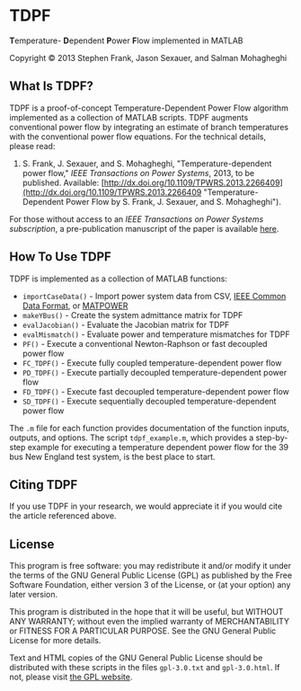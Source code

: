# TDPF #
**T**emperature- **D**ependent **P**ower **F**low implemented in MATLAB

Copyright &copy; 2013  Stephen Frank, Jason Sexauer, and Salman Mohagheghi

## What Is TDPF? ##
TDPF is a proof-of-concept Temperature-Dependent Power Flow algorithm implemented as a collection of MATLAB scripts. TDPF augments conventional power flow by integrating an estimate of branch temperatures with the conventional power flow equations. For the technical details, please read:

1.	S. Frank, J. Sexauer, and S. Mohagheghi, "Temperature-dependent power flow," *IEEE Transactions on Power Systems*, 2013, to be published. Available: [http://dx.doi.org/10.1109/TPWRS.2013.2266409](http://dx.doi.org/10.1109/TPWRS.2013.2266409  "Temperature-Dependent Power Flow by S. Frank, J. Sexauer, and S. Mohagheghi").

For those without access to an *IEEE Transactions on Power Systems subscription*, a pre-publication manuscript of the paper is available [here](http://files.stevefrank.info/pub/TDPF.pdf "Temperature-Dependent Power Flow by S. Frank, J. Sexauer, and S. Mohagheghi (Authors' manuscript)").

## How To Use TDPF ##
TDPF is implemented as a collection of MATLAB functions:

*	`importCaseData()` - Import power system data from CSV, [IEEE Common Data Format](http://dx.doi.org/10.1109/TPAS.1973.293571 "Description of IEEE Common Data Format"), or [MATPOWER](http://www.pserc.cornell.edu/matpower/ "MATPOWER Website")
*	`makeYBus()` - Create the system admittance matrix for TDPF
*	`evalJacobian()` - Evaluate the Jacobian matrix for TDPF
*	`evalMismatch()` - Evaluate power and temperature mismatches for TDPF
*	`PF()` - Execute a conventional Newton-Raphson or fast decoupled power flow
*	`FC_TDPF()` - Execute fully coupled temperature-dependent power flow
*	`PD_TDPF()` - Execute partially decoupled temperature-dependent power flow
*	`FD_TDPF()` - Execute fast decoupled temperature-dependent power flow
*	`SD_TDPF()` - Execute sequentially decoupled temperature-dependent power flow

The `.m` file for each function provides documentation of the function inputs, outputs, and options. The script `tdpf_example.m`, which provides a step-by-step example for executing a temperature dependent power flow for the 39 bus New England test system, is the best place to start.

## Citing TDPF ##
If you use TDPF in your research, we would appreciate it if you would cite the article referenced above.

## License ##
This program is free software: you may redistribute it and/or modify it under the terms of the GNU General Public License (GPL) as published by the Free Software Foundation, either version 3 of the License, or (at your option) any later version.

This program is distributed in the hope that it will be useful, but WITHOUT ANY WARRANTY; without even the implied warranty of MERCHANTABILITY or FITNESS FOR A PARTICULAR PURPOSE. See the GNU General Public License for more details.

Text and HTML copies of the GNU General Public License should be distributed with these scripts in the files `gpl-3.0.txt` and `gpl-3.0.html`. If not, please visit [the GPL website](http://www.gnu.org/licenses/ "GNU General Public License").